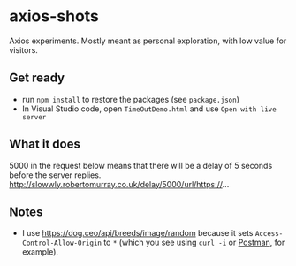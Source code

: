 # axios-shots
Axios experiments. Mostly meant as personal exploration, with low value for visitors.  

## Get ready
- run `npm install` to restore the packages (see `package.json`)
- In Visual Studio code, open `TimeOutDemo.html` and use `Open with live server`

## What it does
5000 in the request below means that there will be a delay of 5 seconds before the server replies.  
http://slowwly.robertomurray.co.uk/delay/5000/url/https://...

## Notes
- I use https://dog.ceo/api/breeds/image/random because it sets `Access-Control-Allow-Origin` to `*` (which you see using `curl -i` or [Postman](https://www.postman.com/), for example).
